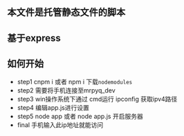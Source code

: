 ## 本文件是托管静态文件的脚本
## 基于express
## 如何开始
+ step1 cnpm i 或者 npm i 下载`nodemodules`
+ step2 需要将手机连接至mrpyq_dev
+ step3 win操作系统下通过 cmd运行 ipconfig 获取ipv4路径
+ step4 编辑app.js进行设置
+ step5 node app 或者 node app.js 开启服务器
+ final 手机输入此ip地址就能访问
